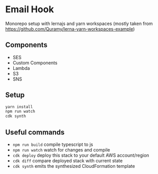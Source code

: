 # Email Hook

Monorepo setup with lernajs and yarn workspaces (mostly taken from https://github.com/Quramy/lerna-yarn-workspaces-example)

## Components

- SES
- Custom Components
- Lambda
- S3
- SNS

## Setup

```bash
yarn install
npm run watch
cdk synth
```

## Useful commands

- `npm run build` compile typescript to js
- `npm run watch` watch for changes and compile
- `cdk deploy` deploy this stack to your default AWS account/region
- `cdk diff` compare deployed stack with current state
- `cdk synth` emits the synthesized CloudFormation template
